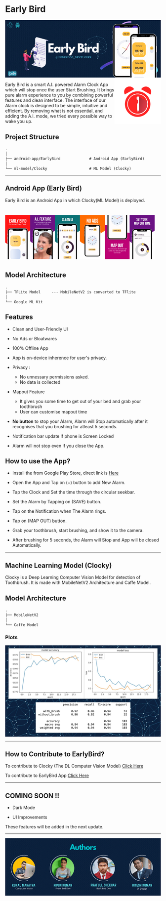# Early Bird

<div style="display:flex;">
<img alt="App image" src="https://github.com/kunal-mahatha/Early-Bird-App/blob/main/EarlyBird-snaps/Early-Bird-Banner.gif?raw=true" width="100%">
</div>

<img align="right" width="150" height="150" src="https://github.com/kunal-mahatha/Early-Bird-App/blob/main/EarlyBird-snaps/logo2.png?raw=true">


Early Bird is a smart A.I. powered Alarm Clock App which will stop once the user Start Brushing. It brings pure alarm experience to you by combining powerful features and clean interface. The interface of our Alarm clock is designed to be simple, intuitive and efficient. By removing what is not essential, and adding the A.I. mode, we tried every possible way to wake you up.

## Project Structure

    .             
    │
    ├── android-app/EarlyBird             # Android App (EarlyBird)
    │                     
    └── ml-model/Clocky                   # ML Model (Clocky)

-----------------------------------------------------------------------------------------------------------------------------------------------------------
## Android App (Early Bird)
Early Bird is an Android App in which Clocky(ML Model) is deployed.


# 

<div style="display:flex;">
<img alt="App image" src="https://github.com/kunal-mahatha/Early-Bird-App/blob/main/EarlyBird-snaps/1-min.png?raw=true" width="16%">
<img alt="App image" src="https://github.com/kunal-mahatha/Early-Bird-App/blob/main/EarlyBird-snaps/2-min.png?raw=true" width="16%">
<img alt="App image" src="https://github.com/kunal-mahatha/Early-Bird-App/blob/main/EarlyBird-snaps/3-min.png?raw=true" width="16%">
<img alt="App image" src="https://github.com/kunal-mahatha/Early-Bird-App/blob/main/EarlyBird-snaps/4-min.png?raw=true" width="16%">
<img alt="App image" src="https://github.com/kunal-mahatha/Early-Bird-App/blob/main/EarlyBird-snaps/5-min.png?raw=true" width="16%">
<img alt="App image" src="https://github.com/kunal-mahatha/Early-Bird-App/blob/main/EarlyBird-snaps/6-min.png?raw=true" width="16%">
</div>

#

## Model Architecture

    .
    ├── TFLite Model     --- MobileNetV2 is converted to TFlite
    │
    └── Google ML Kit    
    
## Features
 - Clean and User-Friendly UI
 
 - No Ads or Bloatwares
 - 100% Offline App
 - App is on-device inherence for user's privacy.
 - Privacy :
    - No unnessary permissions asked.
    - No data is collected
 - Mapout Feature
    - It gives you some time to get out of your bed and grab your toothbrush
    - User can customise mapout time
 - **No button** to stop your Alarm, Alarm will Stop automatically after it recognises that you brushing for atleast 5 seconds.
 - Notification bar update if phone is Screen Locked
 - Alarm will not stop even if you close the App.

## How to use the App?
 - Install the from Google Play Store, direct link is [Here]()
  
 - Open the App and Tap on (+) button to add New Alarm.
 - Tap the Clock and Set the time through the circular seekbar.
 - Set the Alarm by Tapping on (SAVE) button.
 - Tap on the Notification when The Alarm rings.
 - Tap on (MAP OUT) button.
 - Grab your toothbrush, start brushing, and show it to the camera.
 - After brushing for 5 seconds, the Alarm will Stop and App will be closed Automatically.

-----------------------------------------------------------------------------------------------------------------------------------------------------------
## Machine Learning Model (Clocky)
Clocky is a Deep Learning Computer Vision Model for detection of Toothbrush. It is made with MobileNetV2 Architecture and Caffe Model.

## Model Architecture

    .
    ├── MobileNetV2      
    │
    └── Caffe Model      

### Plots
<div style="display:flex;">
<img alt="App image" src="https://github.com/kunal-mahatha/Early-Bird-App/blob/main/EarlyBird-snaps/ebplot.jpg?raw=true" width="100%">
</div>

----------------------------------------------------------------------------------------------------------------------------------------------------------------

## How to Contribute to EarlyBird?
To contribute to Clocky (The DL Computer Vision Model) [Click Here](https://github.com/kunal-mahatha/Early-Bird-App/tree/main/ml-model)

To contribute to EarlyBird App [Click Here](https://github.com/kunal-mahatha/Early-Bird-App/tree/main/android-app)

-----------------------------------------------------------------------------------------------------------------------------------------------------------------

## COMING SOON !!
 - Dark Mode
 
 - UI Improvements
 
 These features will be added in the next update.
 
 ---

<div style="display:flex;">
<img alt="App image" src="https://github.com/kunal-mahatha/Early-Bird-App/blob/main/EarlyBird-snaps/Author.gif?raw=true" width="100%">
</div>
